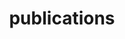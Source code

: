 ---
layout: page
title: publications
nav: true
nav_order: 1
dropdown: true
children: 
    - title: all publications
      permalink: /publications/
    - title: by topic
      permalink: /publications/by_topic
    - title: divider
    - title: books
      permalink: /publications/books
    - title: articles
      permalink: /publications/articles
    - title: unpublished
      permalink: /publications/working_papers
---